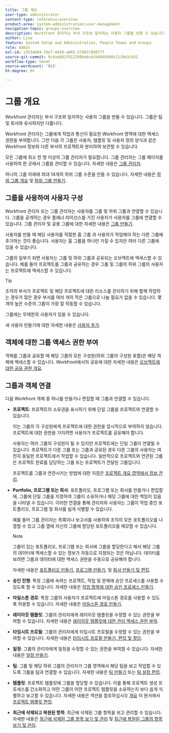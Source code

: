 ```yaml
---
title: 그룹 개요
user-type: administrator
content-type: reference;overview
product-area: system-administration;user-management
navigation-topic: groups-overview
description: Workfront 관리자는 부서 구조와 일치하는 사용자 그룹을 만들 수 있습니다. 그룹은 팀 및 회사와 유사하지만 다릅니다.
author: Lisa
feature: System Setup and Administration, People Teams and Groups
role: Admin
exl-id: 1353ab04-7de7-4d30-a092-27807c950777
source-git-commit: 9c4aa8d1f812299ba6cdcb664b990c1119e3cb31
workflow-type: tm+mt
source-wordcount: '923'
ht-degree: 0%

---
```


# 그룹 개요

Workfront 관리자는 부서 구조와 일치하는 사용자 그룹을 만들 수 있습니다. 그룹은 팀 및 회사와 유사하지만 다릅니다.

Workfront 관리자는 그룹에게 작업과 통신이 필요한 Workfront 영역에 대한 액세스 권한을 부여합니다. 그런 다음 각 그룹은 사용자, 템플릿 및 사용자 정의 양식과 같은 Workfront 정보와 다른 부서의 프로젝트와 분리하여 보관할 수 있습니다.

모든 그룹에 최소 한 명 이상의 그룹 관리자가 필요합니다. 그룹 관리자는 그룹 페이지를 사용하여 한 곳에서 그룹을 관리할 수 있습니다. 자세한 내용은 [그룹 관리자](../../../administration-and-setup/manage-groups/group-roles/group-administrators.md).

하나의 그룹 아래에 최대 14개의 하위 그룹 수준을 만들 수 있습니다. 자세한 내용은 [하위 그룹 개요](../../../administration-and-setup/manage-groups/groups-overview/subgroups.md) 및 [하위 그룹 만들기](../../../administration-and-setup/manage-groups/create-and-manage-subgroups/create-a-subgroup.md).

## 그룹을 사용하여 사용자 구성

Workfront 관리자 또는 그룹 관리자는 사용자를 그룹 및 하위 그룹과 연결할 수 있습니다. 그룹을 공개하는 경우 플래너 라이선스를 가진 사용자가 사용자를 그룹에 연결할 수 있습니다. 그룹 관리자 및 공용 그룹에 대한 자세한 내용은 [그룹 만들기](../../../administration-and-setup/manage-groups/create-and-manage-groups/create-a-group.md).

사용자를 만들 때 해당 사용자를 적절한 홈 그룹 과 사용자가 작업해야 하는 다른 그룹에 추가하는 것이 좋습니다. 사용자는 홈 그룹을 하나만 가질 수 있지만 여러 다른 그룹에 있을 수 있습니다.

그룹의 일부가 되면 사용자는 그룹 및 하위 그룹과 공유되는 오브젝트에 액세스할 수 있습니다. 예를 들어 프로젝트를 그룹과 공유하는 경우 그룹 및 그룹의 하위 그룹의 사용자는 프로젝트에 액세스할 수 있습니다.

>[!TIP]
>
>조직의 부서가 프로젝트 및 해당 프로젝트에 대한 리소스를 관리하기 위해 함께 작업하는 경우가 많은 경우 부서를 여러 개의 작은 그룹으로 나눌 필요가 없을 수 있습니다. 몇 개의 높은 수준의 그룹이 가장 잘 작동할 수 있습니다.

그룹에는 무제한의 사용자가 있을 수 있습니다.

새 사용자 만들기에 대한 자세한 내용은 [사용자 추가](../../../administration-and-setup/add-users/add-users.md).

## 객체에 대한 그룹 액세스 권한 부여

객체를 그룹과 공유할 때 해당 그룹의 모든 구성원(하위 그룹의 구성원 포함)은 해당 객체에 액세스할 수 있습니다. Workfront에서의 공유에 대한 자세한 내용은 [오브젝트에 대한 공유 권한 개요](../../../workfront-basics/grant-and-request-access-to-objects/sharing-permissions-on-objects-overview.md).

## 그룹과 객체 연결

다음 Workfront 개체 중 하나를 만들거나 편집할 때 그룹과 연결할 수 있습니다.

* **프로젝트**: 프로젝트의 소유권을 표시하기 위해 단일 그룹을 프로젝트와 연결할 수 있습니다.

  이는 그룹의 각 구성원에게 프로젝트에 대한 권한을 암시적으로 부여하지 않습니다. 프로젝트에 대한 권한을 가지려면 사용자가 프로젝트를 공유해야 합니다.

  사용자는 여러 그룹의 구성원이 될 수 있지만 프로젝트에는 단일 그룹이 연결될 수 있습니다. 프로젝트가 다른 그룹 또는 그룹과 공유된 경우 다른 그룹의 사용자는 여전히 동일한 프로젝트에서 작업할 수 있습니다. 일반적으로 프로젝트와 연관된 그룹은 프로젝트 완료를 담당하는 그룹 또는 프로젝트가 전달된 그룹입니다.

  프로젝트를 그룹과 연관시키는 방법에 대한 지침은 [프로젝트 개요 영역에서 정보 관리](../../../manage-work/projects/manage-projects/understand-project-overview-area.md).

* **Portfolio, 프로그램 또는 회사**: 포트폴리오, 프로그램 또는 회사를 만들거나 편집할 때, 그룹에 단일 그룹을 지정하여 그룹이 소유하거나 해당 그룹에 대한 책임이 있음을 나타낼 수 있습니다. 이러한 연결을 통해 관리자와 사용자는 그룹이 작업 중인 포트폴리오, 프로그램 및 회사를 쉽게 식별할 수 있습니다.

  예를 들어 그룹 관리자는 목록이나 보고서를 사용하여 조직의 모든 포트폴리오를 나열할 수 있고 그룹 열에 자신의 그룹에 할당된 포트폴리오를 메모할 수 있습니다.

  >[!NOTE]
  >
  >그룹이 있는 포트폴리오, 프로그램 또는 회사에 그룹을 할당한다고 해서 해당 그룹의 데이터에 액세스할 수 있는 정보가 자동으로 지정되는 것은 아닙니다. 데이터를 보려면 그룹과 데이터에 대한 액세스 권한을 수동으로 공유해야 합니다.

  자세한 내용은 [포트폴리오 만들기](../../../manage-work/portfolios/create-and-manage-portfolios/create-portfolios.md), [프로그램 만들기](../../../manage-work/portfolios/create-and-manage-programs/create-program.md), 및 [회사 만들기 및 편집](../../../administration-and-setup/set-up-workfront/organizational-setup/create-and-edit-companies.md).

* **승인 진행**: 특정 그룹에 속하는 프로젝트, 작업 및 문제에 승인 프로세스를 사용할 수 있도록 할 수 있습니다. 자세한 내용은 [작업 항목에 대한 승인 프로세스 만들기](../../../administration-and-setup/customize-workfront/configure-approval-milestone-processes/create-approval-processes.md).
* **마일스톤 경로**: 특정 그룹의 사용자가 프로젝트에 마일스톤 경로를 사용할 수 있도록 허용할 수 있습니다. 자세한 내용은 [마일스톤 경로 만들기](../../../administration-and-setup/customize-workfront/configure-approval-milestone-processes/create-milestone-path.md).
* **레이아웃 템플릿**: 그룹의 관리자에게 레이아웃 템플릿을 수정할 수 있는 권한을 부여할 수 있습니다. 자세한 내용은 [레이아웃 템플릿에 대한 관리 액세스 권한 부여](../../../administration-and-setup/customize-workfront/use-layout-templates/grant-admin-access-layout-template.md).

* **타임시트 프로필**: 그룹의 관리자에게 타임시트 프로필을 수정할 수 있는 권한을 부여할 수 있습니다. 자세한 내용은 [타임시트 프로필 만들기, 편집 및 할당](../../../timesheets/create-and-manage-timesheets/create-timesheet-profiles.md).

* **일정**: 그룹의 관리자에게 일정을 수정할 수 있는 권한을 부여할 수 있습니다. 자세한 내용은 [일정 만들기](../../../administration-and-setup/set-up-workfront/configure-timesheets-schedules/create-schedules.md).
* **팀**: 그룹 및 해당 하위 그룹의 관리자가 그룹 영역에서 해당 팀을 보고 작업할 수 있도록 그룹을 팀과 연결할 수 있습니다. 자세한 내용은 [팀 만들기](../../../people-teams-and-groups/create-and-manage-teams/create-a-team.md) 또는 [팀 설정 편집](../../../people-teams-and-groups/create-and-manage-teams/edit-team-settings.md).
* **템플릿**: 프로젝트 템플릿에 그룹을 할당할 수 있습니다. 이를 통해 프로젝트 생성 프로세스를 간소화하고 어떤 그룹이 어떤 프로젝트 템플릿을 소유하는지 보다 쉽게 식별하고 보고할 수 있습니다. 자세한 내용은 섹션을 참조하십시오 [개요](../../../manage-work/projects/create-and-manage-templates/edit-templates.md#overview) 이 문서에서 [프로젝트 템플릿 편집](../../../manage-work/projects/create-and-manage-templates/edit-templates.md).

* **최근에 삭제되고 복원된 항목**: 최근에 삭제된 그룹 항목을 보고 관리할 수 있습니다. 자세한 내용은 [최근에 삭제된 그룹 항목 보기 및 관리](../../../administration-and-setup/manage-groups/work-with-group-objects/view-manage-groups-recently-deleted-objects.md) 및 [최근에 복원된 그룹의 항목 보기 및 관리](../../../administration-and-setup/manage-groups/work-with-group-objects/view-manage-groups-recently-restored-objects.md).
